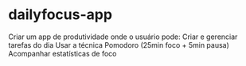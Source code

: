 # dailyfocus-app
Criar um app de produtividade onde o usuário pode:  Criar e gerenciar tarefas do dia  Usar a técnica Pomodoro (25min foco + 5min pausa)  Acompanhar estatísticas de foco
